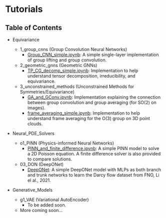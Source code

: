 # Tutorials

## Table of Contents
- Equivariance  
  - 1_group_cnns  (Group Convolution Neural Networks)
    - [Group_CNN_simple.ipynb](https://github.com/wenhangao21/Tutorials/blob/main/Equivariance/1_group_cnns/Group_CNN_simple.ipynb): A simple single-layer implementation of group lifting and group convolution.  
  - 2_geometric_gnns  (Geometric GNNs)
    - [TP_CG_decomp_simple.ipynb](https://github.com/wenhangao21/Tutorials/blob/main/Equivariance/2_geometric_gnns/TP_CG_decomp_simple.ipynb): Implementation to help understand tensor decomposition, irreducibility, and equivariance.  
  - 3_unconstrained_methods  (Unconstrained Methods for Symmetries/Equivariance)
    - [GA_and_GConv.ipynb](https://github.com/wenhangao21/Tutorials/blob/main/Equivariance/3_unconstrained_methods/GA_and_GConv.ipynb): Implementation explaining the connection between group convolution and group averaging (for SO(2) on images).  
    - [frame_averaging_simple.ipynb](https://github.com/wenhangao21/Tutorials/blob/main/Equivariance/3_unconstrained_methods/frame_averaging_simple.ipynb): Implementation to help understand frame averaging for the O(3) group on 3D point clouds.  
	
- Neural_PDE_Solvers
  - o1_PINN (Physics-informed Neural Networks)
	- [PINN_and_finite_difference.ipynb](https://github.com/wenhangao21/Tutorials/blob/main/Neural_PDE_Solvers/o1_PINN/PINN_and_finite_difference.ipynb): A simple PINN model to solve a 2D Poisson equation. A finite difference solver is also provided to compare solutions. 
  - 03_DON (DeepONet)
	- [DeepONet](https://github.com/wenhangao21/Tutorials/blob/main/Neural_PDE_Solvers/03_DON/DeepONet.ipynb): A simple DeepONet model with MLPs as both branch and trunk networks to learn the Darcy flow dataset from FNO, Li el al., 2021.
	
- Generative_Models
  - g1_VAE (Variational AutoEncoder)
	- To be added soon.
  - More coming soon...